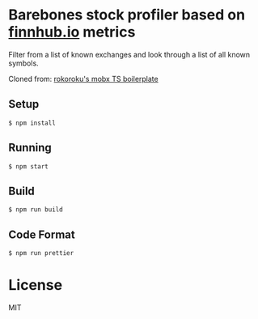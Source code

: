 # Barebones stock profiler based on [finnhub.io](https://finnhub.io/) metrics

Filter from a list of known exchanges and look through a list of all known symbols.

Cloned from: [rokoroku's mobx TS boilerplate](https://github.com/rokoroku/react-mobx-typescript-boilerplate)

## Setup

```
$ npm install
```

## Running

```
$ npm start
```

## Build

```
$ npm run build
```

## Code Format

```
$ npm run prettier
```

# License

MIT

